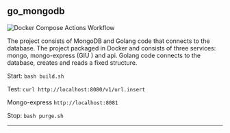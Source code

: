 ## go_mongodb

![Docker Compose Actions Workflow](https://github.com/dxavx/go_mongodb/workflows/Docker%20Compose%20Actions%20Workflow/badge.svg?branch=master)

The project consists of MongoDB and Golang code that connects to the database. The project  packaged in Docker and consists of three services: mongo, mongo-express (GIU ) and api. Golang code connects to the database, creates and reads a fixed structure.  

Start: `bash build.sh`

Test:  `curl http://localhost:8080/v1/url.insert`

Mongo-express `http://localhost:8081`

Stop: `bash purge.sh`

***
